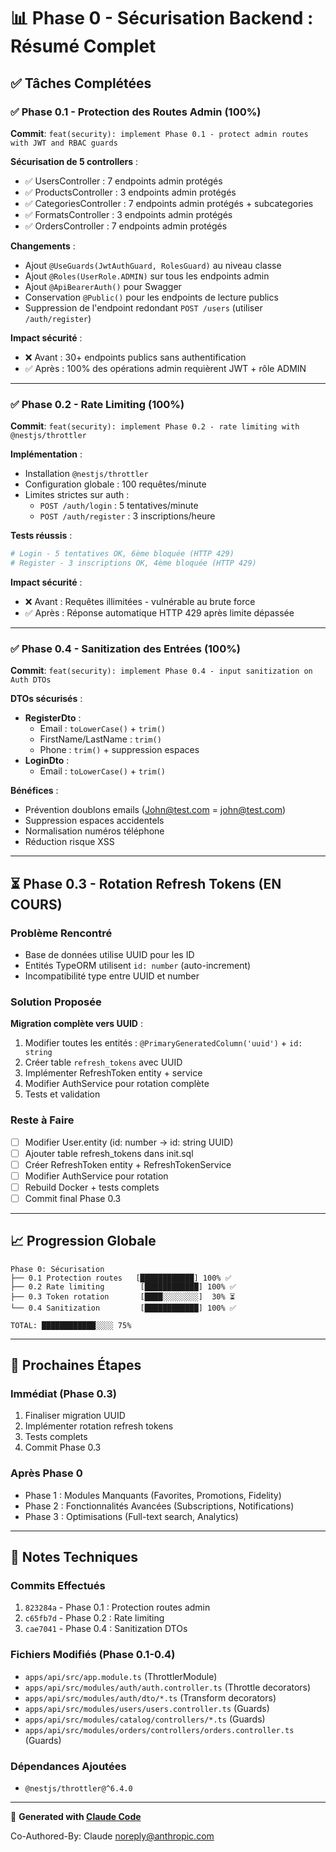 # 📊 Phase 0 - Sécurisation Backend : Résumé Complet

## ✅ Tâches Complétées

### ✅ Phase 0.1 - Protection des Routes Admin (100%)
**Commit**: `feat(security): implement Phase 0.1 - protect admin routes with JWT and RBAC guards`

**Sécurisation de 5 controllers** :
- ✅ UsersController : 7 endpoints admin protégés
- ✅ ProductsController : 3 endpoints admin protégés
- ✅ CategoriesController : 7 endpoints admin protégés + subcategories
- ✅ FormatsController : 3 endpoints admin protégés
- ✅ OrdersController : 7 endpoints admin protégés

**Changements** :
- Ajout `@UseGuards(JwtAuthGuard, RolesGuard)` au niveau classe
- Ajout `@Roles(UserRole.ADMIN)` sur tous les endpoints admin
- Ajout `@ApiBearerAuth()` pour Swagger
- Conservation `@Public()` pour les endpoints de lecture publics
- Suppression de l'endpoint redondant `POST /users` (utiliser `/auth/register`)

**Impact sécurité** :
- ❌ Avant : 30+ endpoints publics sans authentification
- ✅ Après : 100% des opérations admin requièrent JWT + rôle ADMIN

---

### ✅ Phase 0.2 - Rate Limiting (100%)
**Commit**: `feat(security): implement Phase 0.2 - rate limiting with @nestjs/throttler`

**Implémentation** :
- Installation `@nestjs/throttler`
- Configuration globale : 100 requêtes/minute
- Limites strictes sur auth :
  - `POST /auth/login` : 5 tentatives/minute
  - `POST /auth/register` : 3 inscriptions/heure

**Tests réussis** :
```bash
# Login - 5 tentatives OK, 6ème bloquée (HTTP 429)
# Register - 3 inscriptions OK, 4ème bloquée (HTTP 429)
```

**Impact sécurité** :
- ❌ Avant : Requêtes illimitées - vulnérable au brute force
- ✅ Après : Réponse automatique HTTP 429 après limite dépassée

---

### ✅ Phase 0.4 - Sanitization des Entrées (100%)
**Commit**: `feat(security): implement Phase 0.4 - input sanitization on Auth DTOs`

**DTOs sécurisés** :
- **RegisterDto** :
  - Email : `toLowerCase()` + `trim()`
  - FirstName/LastName : `trim()`
  - Phone : `trim()` + suppression espaces
- **LoginDto** :
  - Email : `toLowerCase()` + `trim()`

**Bénéfices** :
- Prévention doublons emails (John@test.com = john@test.com)
- Suppression espaces accidentels
- Normalisation numéros téléphone
- Réduction risque XSS

---

## ⏳ Phase 0.3 - Rotation Refresh Tokens (EN COURS)

### Problème Rencontré
- Base de données utilise UUID pour les ID
- Entités TypeORM utilisent `id: number` (auto-increment)
- Incompatibilité type entre UUID et number

### Solution Proposée
**Migration complète vers UUID** :
1. Modifier toutes les entités : `@PrimaryGeneratedColumn('uuid')` + `id: string`
2. Créer table `refresh_tokens` avec UUID
3. Implémenter RefreshToken entity + service
4. Modifier AuthService pour rotation complète
5. Tests et validation

### Reste à Faire
- [ ] Modifier User.entity (id: number → id: string UUID)
- [ ] Ajouter table refresh_tokens dans init.sql
- [ ] Créer RefreshToken entity + RefreshTokenService
- [ ] Modifier AuthService pour rotation
- [ ] Rebuild Docker + tests complets
- [ ] Commit final Phase 0.3

---

## 📈 Progression Globale

```
Phase 0: Sécurisation
├── 0.1 Protection routes   [████████████] 100% ✅
├── 0.2 Rate limiting        [████████████] 100% ✅
├── 0.3 Token rotation       [████░░░░░░░░]  30% ⏳
└── 0.4 Sanitization         [████████████] 100% ✅

TOTAL: ████████████░░░░ 75%
```

---

## 🎯 Prochaines Étapes

### Immédiat (Phase 0.3)
1. Finaliser migration UUID
2. Implémenter rotation refresh tokens
3. Tests complets
4. Commit Phase 0.3

### Après Phase 0
- Phase 1 : Modules Manquants (Favorites, Promotions, Fidelity)
- Phase 2 : Fonctionnalités Avancées (Subscriptions, Notifications)
- Phase 3 : Optimisations (Full-text search, Analytics)

---

## 📝 Notes Techniques

### Commits Effectués
1. `823284a` - Phase 0.1 : Protection routes admin
2. `c65fb7d` - Phase 0.2 : Rate limiting
3. `cae7041` - Phase 0.4 : Sanitization DTOs

### Fichiers Modifiés (Phase 0.1-0.4)
- `apps/api/src/app.module.ts` (ThrottlerModule)
- `apps/api/src/modules/auth/auth.controller.ts` (Throttle decorators)
- `apps/api/src/modules/auth/dto/*.ts` (Transform decorators)
- `apps/api/src/modules/users/users.controller.ts` (Guards)
- `apps/api/src/modules/catalog/controllers/*.ts` (Guards)
- `apps/api/src/modules/orders/controllers/orders.controller.ts` (Guards)

### Dépendances Ajoutées
- `@nestjs/throttler@^6.4.0`

---

🤖 **Generated with [Claude Code](https://claude.com/claude-code)**

Co-Authored-By: Claude <noreply@anthropic.com>
